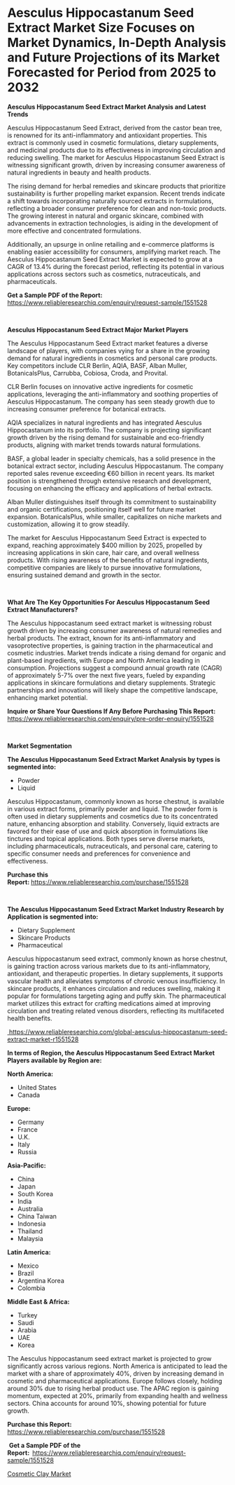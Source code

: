 <p><h1>Aesculus Hippocastanum Seed Extract Market Size Focuses on Market Dynamics, In-Depth Analysis and Future Projections of its Market Forecasted for Period from 2025 to 2032</h1></p><p><strong>Aesculus Hippocastanum Seed Extract Market Analysis and Latest Trends</strong></p>
<p><p>Aesculus Hippocastanum Seed Extract, derived from the castor bean tree, is renowned for its anti-inflammatory and antioxidant properties. This extract is commonly used in cosmetic formulations, dietary supplements, and medicinal products due to its effectiveness in improving circulation and reducing swelling. The market for Aesculus Hippocastanum Seed Extract is witnessing significant growth, driven by increasing consumer awareness of natural ingredients in beauty and health products. </p><p>The rising demand for herbal remedies and skincare products that prioritize sustainability is further propelling market expansion. Recent trends indicate a shift towards incorporating naturally sourced extracts in formulations, reflecting a broader consumer preference for clean and non-toxic products. The growing interest in natural and organic skincare, combined with advancements in extraction technologies, is aiding in the development of more effective and concentrated formulations.</p><p>Additionally, an upsurge in online retailing and e-commerce platforms is enabling easier accessibility for consumers, amplifying market reach. The Aesculus Hippocastanum Seed Extract Market is expected to grow at a CAGR of 13.4% during the forecast period, reflecting its potential in various applications across sectors such as cosmetics, nutraceuticals, and pharmaceuticals.</p></p>
<p><strong>Get a Sample PDF of the Report:&nbsp;</strong> <a href="https://www.reliableresearchiq.com/enquiry/request-sample/1551528?utm_campaign=2843&utm_medium=2&utm_source=Github&utm_content=ia&utm_term=31032025&utm_id=aesculus-hippocastanum-seed-extract">https://www.reliableresearchiq.com/enquiry/request-sample/1551528</a></p>
<p>&nbsp;</p>
<p><strong>Aesculus Hippocastanum Seed Extract Major Market Players</strong></p>
<p><p>The Aesculus Hippocastanum Seed Extract market features a diverse landscape of players, with companies vying for a share in the growing demand for natural ingredients in cosmetics and personal care products. Key competitors include CLR Berlin, AQIA, BASF, Alban Muller, BotanicalsPlus, Carrubba, Cobiosa, Croda, and Provital.</p><p>CLR Berlin focuses on innovative active ingredients for cosmetic applications, leveraging the anti-inflammatory and soothing properties of Aesculus Hippocastanum. The company has seen steady growth due to increasing consumer preference for botanical extracts.</p><p>AQIA specializes in natural ingredients and has integrated Aesculus Hippocastanum into its portfolio. The company is projecting significant growth driven by the rising demand for sustainable and eco-friendly products, aligning with market trends towards natural formulations.</p><p>BASF, a global leader in specialty chemicals, has a solid presence in the botanical extract sector, including Aesculus Hippocastanum. The company reported sales revenue exceeding €60 billion in recent years. Its market position is strengthened through extensive research and development, focusing on enhancing the efficacy and applications of herbal extracts.</p><p>Alban Muller distinguishes itself through its commitment to sustainability and organic certifications, positioning itself well for future market expansion. BotanicalsPlus, while smaller, capitalizes on niche markets and customization, allowing it to grow steadily.</p><p>The market for Aesculus Hippocastanum Seed Extract is expected to expand, reaching approximately $400 million by 2025, propelled by increasing applications in skin care, hair care, and overall wellness products. With rising awareness of the benefits of natural ingredients, competitive companies are likely to pursue innovative formulations, ensuring sustained demand and growth in the sector.</p></p>
<p>&nbsp;</p>
<p><strong>What Are The Key Opportunities For Aesculus Hippocastanum Seed Extract Manufacturers?</strong></p>
<p><p>The Aesculus hippocastanum seed extract market is witnessing robust growth driven by increasing consumer awareness of natural remedies and herbal products. The extract, known for its anti-inflammatory and vasoprotective properties, is gaining traction in the pharmaceutical and cosmetic industries. Market trends indicate a rising demand for organic and plant-based ingredients, with Europe and North America leading in consumption. Projections suggest a compound annual growth rate (CAGR) of approximately 5-7% over the next five years, fueled by expanding applications in skincare formulations and dietary supplements. Strategic partnerships and innovations will likely shape the competitive landscape, enhancing market potential.</p></p>
<p><strong>Inquire or Share Your Questions If Any Before Purchasing This Report:</strong> <a href="https://www.reliableresearchiq.com/enquiry/pre-order-enquiry/1551528?utm_campaign=2843&utm_medium=2&utm_source=Github&utm_content=ia&utm_term=31032025&utm_id=aesculus-hippocastanum-seed-extract">https://www.reliableresearchiq.com/enquiry/pre-order-enquiry/1551528</a></p>
<p>&nbsp;</p>
<p><strong>Market Segmentation</strong></p>
<p><strong>The Aesculus Hippocastanum Seed Extract Market Analysis by types is segmented into:</strong></p>
<p><ul><li>Powder</li><li>Liquid</li></ul></p>
<p><p>Aesculus Hippocastanum, commonly known as horse chestnut, is available in various extract forms, primarily powder and liquid. The powder form is often used in dietary supplements and cosmetics due to its concentrated nature, enhancing absorption and stability. Conversely, liquid extracts are favored for their ease of use and quick absorption in formulations like tinctures and topical applications. Both types serve diverse markets, including pharmaceuticals, nutraceuticals, and personal care, catering to specific consumer needs and preferences for convenience and effectiveness.</p></p>
<p><strong>Purchase this Report:&nbsp;</strong><a href="https://www.reliableresearchiq.com/purchase/1551528?utm_campaign=2843&utm_medium=2&utm_source=Github&utm_content=ia&utm_term=31032025&utm_id=aesculus-hippocastanum-seed-extract">https://www.reliableresearchiq.com/purchase/1551528</a></p>
<p>&nbsp;</p>
<p><strong>The Aesculus Hippocastanum Seed Extract Market Industry Research by Application is segmented into:</strong></p>
<p><ul><li>Dietary Supplement</li><li>Skincare Products</li><li>Pharmaceutical</li></ul></p>
<p><p>Aesculus hippocastanum seed extract, commonly known as horse chestnut, is gaining traction across various markets due to its anti-inflammatory, antioxidant, and therapeutic properties. In dietary supplements, it supports vascular health and alleviates symptoms of chronic venous insufficiency. In skincare products, it enhances circulation and reduces swelling, making it popular for formulations targeting aging and puffy skin. The pharmaceutical market utilizes this extract for crafting medications aimed at improving circulation and treating related venous disorders, reflecting its multifaceted health benefits.</p></p>
<p><a href="https://www.reliableresearchiq.com/global-aesculus-hippocastanum-seed-extract-market-r1551528?utm_campaign=2843&utm_medium=2&utm_source=Github&utm_content=ia&utm_term=31032025&utm_id=aesculus-hippocastanum-seed-extract">&nbsp;https://www.reliableresearchiq.com/global-aesculus-hippocastanum-seed-extract-market-r1551528</a></p>
<p><strong>In terms of Region, the Aesculus Hippocastanum Seed Extract Market Players available by Region are:</strong></p>
<p>
    <p> <strong> North America: </strong>
        <ul>
            <li>United States</li>
            <li>Canada</li>
        </ul>
        </p> 
    <p> <strong> Europe: </strong>
        <ul>
            <li>Germany</li>
            <li>France</li>
            <li>U.K.</li>
            <li>Italy</li>
            <li>Russia</li>
        </ul>
        </p> 
    <p> <strong> Asia-Pacific: </strong>
        <ul>
            <li>China</li>
            <li>Japan</li>
            <li>South Korea</li>
            <li>India</li>
            <li>Australia</li>
            <li>China Taiwan</li>
            <li>Indonesia</li>
            <li>Thailand</li>
            <li>Malaysia</li>
        </ul>
        </p> 
    <p> <strong> Latin America: </strong>
        <ul>
            <li>Mexico</li>
            <li>Brazil</li>
            <li>Argentina Korea</li>
            <li>Colombia</li>
        </ul>
        </p> 
    <p> <strong> Middle East & Africa: </strong>
        <ul>
            <li>Turkey</li>
            <li>Saudi</li>
            <li>Arabia</li>
            <li>UAE</li>
            <li>Korea</li>
        </ul>
    </p>
    </p>
<p><p>The Aesculus hippocastanum seed extract market is projected to grow significantly across various regions. North America is anticipated to lead the market with a share of approximately 40%, driven by increasing demand in cosmetic and pharmaceutical applications. Europe follows closely, holding around 30% due to rising herbal product use. The APAC region is gaining momentum, expected at 20%, primarily from expanding health and wellness sectors. China accounts for around 10%, showing potential for future growth.</p></p>
<p><strong>Purchase this Report: </strong><a href="https://www.reliableresearchiq.com/purchase/1551528?utm_campaign=2843&utm_medium=2&utm_source=Github&utm_content=ia&utm_term=31032025&utm_id=aesculus-hippocastanum-seed-extract">https://www.reliableresearchiq.com/purchase/1551528</a></p>
<p>&nbsp;<strong>Get a Sample PDF of the Report:&nbsp;&nbsp;</strong><a href="https://www.reliableresearchiq.com/enquiry/request-sample/1551528?utm_campaign=2843&utm_medium=2&utm_source=Github&utm_content=ia&utm_term=31032025&utm_id=aesculus-hippocastanum-seed-extract">https://www.reliableresearchiq.com/enquiry/request-sample/1551528</a></p>
<p><strong></strong></p>
<p><p><a href="https://github.com/birbamanan03/Market-Research-Report-List-1/blob/main/cosmetic-clay-market.md?utm_campaign=2843&utm_medium=2&utm_source=Github&utm_content=ia&utm_term=31032025&utm_id=aesculus-hippocastanum-seed-extract">Cosmetic Clay Market</a></p></p>
